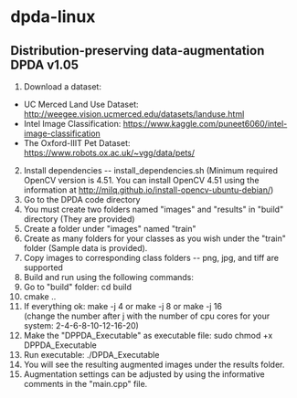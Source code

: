 # dpda-linux
Distribution-preserving data-augmentation 
DPDA v1.05
----------

1. Download a dataset:
 - UC Merced Land Use Dataset: http://weegee.vision.ucmerced.edu/datasets/landuse.html
 - Intel Image Classification: https://www.kaggle.com/puneet6060/intel-image-classification
 - The Oxford-IIIT Pet Dataset: https://www.robots.ox.ac.uk/~vgg/data/pets/
2. Install dependencies -- install_dependencies.sh (Minimum required OpenCV version is 4.51. You can install OpenCV 4.51 using the information at http://milq.github.io/install-opencv-ubuntu-debian/)
3. Go to the DPDA code directory
4. You must create two folders named "images" and "results" in "build" directory (They are provided)
5. Create a folder under "images" named "train"
6. Create as many folders for your classes as you wish under the "train" folder (Sample data is provided). 
7. Copy images to corresponding class folders -- png, jpg, and tiff are supported
8. Build and run using the following commands:
9. Go to "build" folder: 
   cd build
9. cmake ..
11. If everything ok:
   make -j 4 
   or 
   make -j 8 
   or 
   make -j 16  
   (change the number after j with the number of cpu cores for your system: 2-4-6-8-10-12-16-20)
10. Make the "DPPDA_Executable" as executable file:
    sudo chmod +x DPPDA_Executable 
11. Run executable:
   ./DPDA_Executable 
12. You will see the resulting augmented images under the results folder.
13. Augmentation settings can be adjusted by using the informative comments in the "main.cpp" file.
